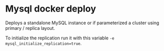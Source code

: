 # Mysql docker deploy

Deploys a standalone MySQL instance or if parameterized a cluster using primary / replica layout.

To initialize the replication run it with this variable `-e mysql_initialize_replication=true`.
